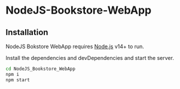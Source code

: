 # NodeJS-Bookstore-WebApp

## Installation

NodeJS Bokstore WebApp requires [Node.js](https://nodejs.org/) v14+ to run.

Install the dependencies and devDependencies and start the server.

```sh
cd NodeJS_Bookstore_WebApp
npm i
npm start
```
